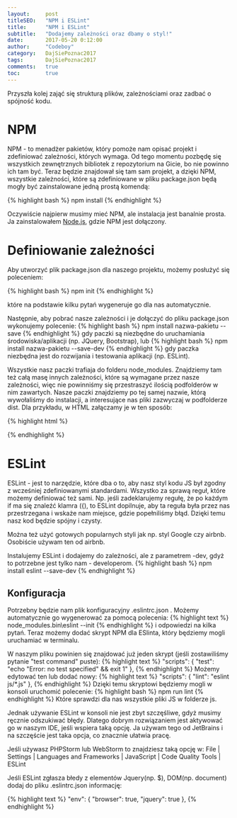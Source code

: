 ```yaml
---
layout:     post
titleSEO:   "NPM i ESLint"
title:      "NPM i ESLint"
subtitle:   "Dodajemy zależności oraz dbamy o styl!"
date:       2017-05-20 0:12:00
author:     "Codeboy"
category:   DajSiePoznac2017
tags:       DajSiePoznac2017
comments:   true
toc:        true
---
```


Przyszła kolej zająć się strukturą plików, zależnościami oraz zadbać o spójność kodu.

# NPM

NPM - to menadżer pakietów, który pomoże nam opisać projekt i zdefiniować zależności, których wymaga. Od tego momentu pozbędę się wszystkich zewnętrznych bibliotek z repozytorium na Gicie, bo nie powinno ich tam być. Teraz będzie znajdował się tam sam projekt, a dzięki NPM, wszystkie zależności, które są zdefiniowane w pliku <span class="file">package.json</span> będą mogły być zainstalowane jedną prostą komendą:

{% highlight bash %}
npm install
{% endhighlight %}

Oczywiście najpierw musimy mieć NPM, ale instalacja jest banalnie prosta. Ja zainstalowałem <a href="">Node.js</a>, gdzie NPM jest dołączony.

# Definiowanie zależności

Aby utworzyć plik <span class="file">package.json</span> dla naszego projektu, możemy posłużyć się poleceniem:

{% highlight bash %}
npm init
{% endhighlight %}

które na podstawie kilku pytań wygeneruje go dla nas automatycznie.

Następnie, aby pobrać nasze zależności i je dołączyć do pliku <span class="file">package.json</span> wykonujemy polecenie:
{% highlight bash %}
npm install nazwa-pakietu --save
{% endhighlight %}
gdy paczki są niezbędne do uruchamiania środowiska/aplikacji (np. JQuery, Bootstrap), lub
{% highlight bash %}
npm install nazwa-pakietu --save-dev
{% endhighlight %}
gdy paczka niezbędna jest do rozwijania i testowania aplikacji (np. ESLint).

Wszystkie nasz paczki  trafiaja do folderu <span class="folder">node_modules</span>. Znajdziemy tam też całą masę innych zależności, które są wymagane przez nasze zależności, więc nie powinniśmy się przestraszyć ilością podfolderów w nim zawartych. Nasze paczki znajdziemy po tej samej nazwie, którą wywołaliśmy do instalacji, a interesujące nas pliki zazwyczaj w podfolderze <span class="folder">dist</span>. Dla przykładu, w HTML załączamy je w ten sposób:

{% highlight html %}
<!-- Head -->
<link rel="stylesheet" href="node_modules/bootstrap/dist/css/libs/bootstrap.min.css">
<!-- Body -->
<script src="node_modules/jquery/dist/jquery.min.js"></script>
<script src="node_modules/bootstrap/dist/js/bootstrap.min.js"></script>
{% endhighlight %}

# ESLint

ESLint - jest to narzędzie, które dba o to, aby nasz styl kodu JS był zgodny z wcześniej zdefiniowanymi standardami. Wszystko za sprawą reguł, które możemy definiować też sami. Np. jeśli zadeklarujemy regułę, że po każdym if ma się znaleźć klamra ({), to ESLint dopilnuje, aby ta reguła była przez nas przestrzegana i wskaże nam miejsce, gdzie popełniliśmy błąd. Dzięki temu nasz kod będzie spójny i czysty.

<span class="idea">Można też użyć gotowych popularnych styli jak np. styl Google czy airbnb. Osobiście używam ten od airbnb.</span>

Instalujemy ESLint i dodajemy do zależności, ale z parametrem -dev, gdyż to potrzebne jest tylko nam - developerom.
{% highlight bash %}
npm install eslint --save-dev
{% endhighlight %}

## Konfiguracja
Potrzebny będzie nam plik konfiguracyjny <span class="file">.eslintrc.json </span>. Możemy automatycznie go wygenerować za pomocą polecenia:
{% highlight text %}
node_modules\.bin\eslint --init
{% endhighlight %}
i odpowiedzi na kilka pytań. Teraz możemy dodać skrypt NPM dla ESlinta, który będziemy mogli uruchamiać w terminalu.

W naszym pliku powinien się znajdować już jeden skrypt (jeśli zostawiliśmy pytanie "test command" puste):
{% highlight text %}
"scripts": {
    "test": "echo \"Error: no test specified\" && exit 1"
},
{% endhighlight %}
Możemy edytować ten lub dodać nowy:
{% highlight text %}
"scripts": {
    "lint": "eslint js/*.js"
},
{% endhighlight %}
Dzięki temu skryptowi będziemy mogli w konsoli uruchomić polecenie:
{% highlight bash %}
npm run lint
{% endhighlight %}
Które sprawdzi dla nas wszystkie pliki JS w folderze <span class="folder">js</span>.

Jednak używanie ESLint w konsoli nie jest zbyt szczęśliwe, gdyż musimy ręcznie odszukiwać błędy. Dlatego dobrym rozwiązaniem jest aktywować go w naszym IDE, jeśli wspiera taką opcję. Ja używam tego od JetBrains i na szczęście jest taka opcja, co znacznie ułatwia pracę.

<p class="note">
Jeśli używasz PHPStorm lub WebStorm to znajdziesz taką opcję w: File | Settings | Languages and Frameworks | JavaScript | Code Quality Tools | ESLint
</p>

<p class="idea">
Jeśli ESLint zgłasza błedy z elementów Jquery(np. $), DOM(np. document) dodaj do pliku <span class="file">.eslintrc.json </span>
informację:</p>

{% highlight text %}
  "env": {
    "browser": true,
    "jquery": true
  },
{% endhighlight %}